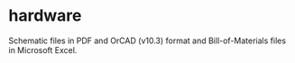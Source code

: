# hardware

Schematic files in PDF and OrCAD (v10.3) format and Bill-of-Materials files in Microsoft Excel.
